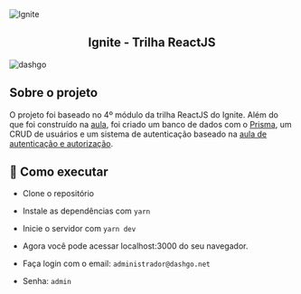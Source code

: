 <img alt="Ignite" src="https://i.imgur.com/eCVyxxy.png">
<h2 align="center">
  Ignite - Trilha ReactJS
</h2>
<img alt="dashgo" src="https://i.imgur.com/yAyKn5v.png">

## Sobre o projeto

O projeto foi baseado no 4º módulo da trilha ReactJS do Ignite. Além do que foi construído na [aula](https://github.com/GabriellArthur/DashGo), foi criado um banco de dados com o [Prisma](https://www.prisma.io), um CRUD de usuários e um sistema de autenticação baseado na [aula de autenticação e autorização](https://github.com/GabriellArthur/Autenticao-e-Autorizao-Reactjs).

## 🚀 Como executar

- Clone o repositório
- Instale as dependências com 
```yarn```
- Inicie o servidor com ```yarn dev```
- Agora você pode acessar localhost:3000 do seu navegador.

- Faça login com o email: ```administrador@dashgo.net```
- Senha: ```admin```
